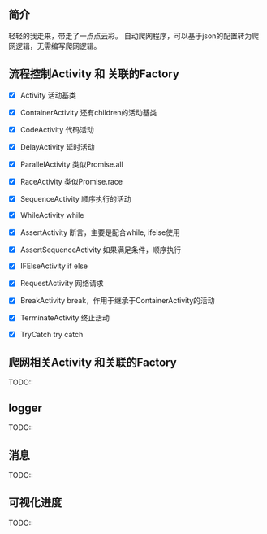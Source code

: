 
## 简介
轻轻的我走来，带走了一点点云彩。
自动爬网程序，可以基于json的配置转为爬网逻辑，无需编写爬网逻辑。


## 流程控制Activity 和 关联的Factory
- [x] Activity                          活动基类
- [x] ContainerActivity                 还有children的活动基类
- [x] CodeActivity                      代码活动
- [x] DelayActivity                     延时活动
- [x] ParallelActivity                  类似Promise.all
- [x] RaceActivity                      类似Promise.race
- [x] SequenceActivity                  顺序执行的活动
- [x] WhileActivity                     while
- [x] AssertActivity                    断言，主要是配合while, ifelse使用
- [x] AssertSequenceActivity            如果满足条件，顺序执行
- [x] IFElseActivity                    if else
- [x] RequestActivity                   网络请求
- [x] BreakActivity                     break，作用于继承于ContainerActivity的活动
- [x] TerminateActivity                 终止活动
- [x] TryCatch                          try catch



## 爬网相关Activity 和关联的Factory
TODO::


## logger
TODO::

## 消息
TODO::

## 可视化进度
TODO::